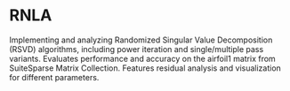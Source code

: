 # RNLA
Implementing and analyzing Randomized Singular Value Decomposition (RSVD) algorithms, including power iteration and single/multiple pass variants. Evaluates performance and accuracy on the airfoil1 matrix from SuiteSparse Matrix Collection. Features residual analysis and visualization for different parameters.
